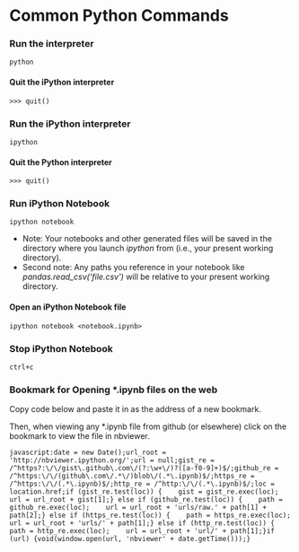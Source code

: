 # Common Python Commands 

### Run the interpreter
    python
    
#### Quit the iPython interpreter
    >>> quit()
    
### Run the iPython interpreter
    ipython
    
#### Quit the Python interpreter
    >>> quit()    

### Run iPython Notebook
    ipython notebook
* Note: Your notebooks and other generated files will be saved in the directory where you launch *ipython* from (i.e., your present working directory).
* Second note: Any paths you reference in your notebook like *pandas.read_csv('file.csv')* will be relative to your present working directory.

#### Open an iPython Notebook file
    ipython notebook <notebook.ipynb>
    
### Stop iPython Notebook
    ctrl+c    
    
### Bookmark for Opening *.ipynb files on the web
Copy code below and paste it in as the address of a new bookmark.

Then, when viewing any *.ipynb file from github (or elsewhere) click on the bookmark to view the file in nbviewer.

``` 
javascript:date = new Date();url_root = 'http://nbviewer.ipython.org/';url = null;gist_re = /^https?:\/\/gist\.github\.com\/(?:\w+\/)?([a-f0-9]+)$/;github_re = /^https:\/\/(github\.com\/.*\/)blob\/(.*\.ipynb)$/;https_re = /^https:\/\/(.*\.ipynb)$/;http_re = /^http:\/\/(.*\.ipynb)$/;loc = location.href;if (gist_re.test(loc)) {    gist = gist_re.exec(loc);    url = url_root + gist[1];} else if (github_re.test(loc)) {    path = github_re.exec(loc);    url = url_root + 'urls/raw.' + path[1] + path[2];} else if (https_re.test(loc)) {    path = https_re.exec(loc);    url = url_root + 'urls/' + path[1];} else if (http_re.test(loc)) {    path = http_re.exec(loc);    url = url_root + 'url/' + path[1];}if (url) {void(window.open(url, 'nbviewer' + date.getTime()));}
```
    
           

